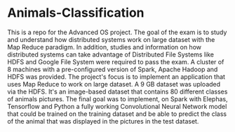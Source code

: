 # Animals-Classification
This is a repo for the Advanced OS project.
The goal of the exam is to study and understand how distributed systems work on large dataset with the Map Reduce paradigm. In addition, studies and information on how distributed systems can take advantage of Distributed File Systems like HDFS and Google File System were required to pass the exam.
A cluster of 8 machines with a pre-configured version of Spark, Apache Hadoop and HDFS was provided. 
The project's focus is to implement an application that uses Map Reduce to work on large dataset. A 9 GB dataset was uploaded via the HDFS.
It's an image-based dataset that contains 80 different classes of animals pictures.
The final goal was to implement, on Spark with Elephas, Tensorflow and Python a fully working Convolutional Neural Network model that could be trained on the training dataset and be able to predict the class of the animal that was displayed in the pictures in the test dataset.
